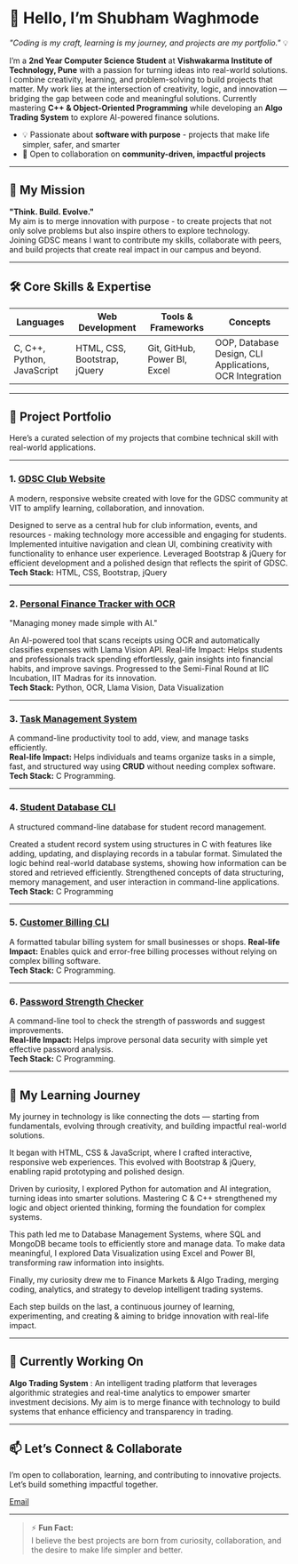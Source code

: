 # 👋 **Hello, I’m Shubham Waghmode** 
*"Coding is my craft, learning is my journey, and projects are my portfolio."* 💡 

I’m a **2nd Year Computer Science Student** at **Vishwakarma Institute of Technology, Pune** with a passion for turning ideas into real-world solutions.  
I combine creativity, learning, and problem-solving to build projects that matter. My work lies at the intersection of creativity, logic, and innovation — bridging the gap between code and meaningful solutions.
Currently mastering **C++ & Object-Oriented Programming** while developing an **Algo Trading System** to explore AI-powered finance solutions.
- 💡 Passionate about **software with purpose** - projects that make life simpler, safer, and smarter  
- 🤝 Open to collaboration on **community-driven, impactful projects** 

---

## 🌟 **My Mission**
**"Think. Build. Evolve."**  
My aim is to merge innovation with purpose - to create projects that not only solve problems but also inspire others to explore technology.  
Joining GDSC means I want to contribute my skills, collaborate with peers, and build projects that create real impact in our campus and beyond.

---

## 🛠 **Core Skills & Expertise**
| Languages                  | Web Development              | Tools & Frameworks           | Concepts                                                |
|----------------------------|------------------------------|------------------------------|---------------------------------------------------------|
| C, C++, Python, JavaScript | HTML, CSS, Bootstrap, jQuery | Git, GitHub, Power BI, Excel | OOP, Database Design, CLI Applications, OCR Integration |

---

## 📂 **Project Portfolio**
Here’s a curated selection of my projects that combine technical skill with real-world applications.

---

### **1. [GDSC Club Website](https://github.com/ShubhamWaghmode30/GDSC-Club-Website)**
A modern, responsive website created with love for the GDSC community at VIT to amplify learning, collaboration, and innovation.

Designed to serve as a central hub for club information, events, and resources - making technology more accessible and engaging for students.
Implemented intuitive navigation and clean UI, combining creativity with functionality to enhance user experience.
Leveraged Bootstrap & jQuery for efficient development and a polished design that reflects the spirit of GDSC.  
**Tech Stack:** HTML, CSS, Bootstrap, jQuery

---

### **2. [Personal Finance Tracker with OCR](https://github.com/ShubhamWaghmode30/Personal-Finance-Tracker-OCR)**
"Managing money made simple with AI."

An AI-powered tool that scans receipts using OCR and automatically classifies expenses with Llama Vision API.
Real-life Impact: Helps students and professionals track spending effortlessly, gain insights into financial habits, and improve savings. Progressed to the Semi-Final Round at IIC Incubation, IIT Madras for its innovation.  
**Tech Stack:** Python, OCR, Llama Vision, Data Visualization

---

### **3. [Task Management System](https://github.com/ShubhamWaghmode30/Task-Management-System)**
A command-line productivity tool to add, view, and manage tasks efficiently.  
**Real-life Impact:** Helps individuals and teams  organize tasks in a simple, fast, and structured way using **CRUD** without needing complex software.  
**Tech Stack:** C Programming.

---

### **4. [Student Database CLI](https://github.com/ShubhamWaghmode30/Student-Database)**
A structured command-line database for student record management.  

Created a student record system using structures in C with features like adding, updating, and displaying records in a tabular format.
Simulated the logic behind real-world database systems, showing how information can be stored and retrieved efficiently.
Strengthened concepts of data structuring, memory management, and user interaction in command-line applications.  
**Tech Stack:**  C Programming

---

### **5. [Customer Billing CLI](https://github.com/ShubhamWaghmode30/Customer-Billing-System)**
A formatted tabular billing system for small businesses or shops.
**Real-life Impact:** Enables quick and error-free billing processes without relying on complex billing software.  
**Tech Stack:** C Programming.

---

### **6. [Password Strength Checker](https://github.com/ShubhamWaghmode30/Password-Checker)**
A command-line tool to check the strength of passwords and suggest improvements.  
**Real-life Impact:** Helps improve personal data security with simple yet effective password analysis.  
**Tech Stack:** C Programming.

---

## 🌱 **My Learning Journey**

My journey in technology is like connecting the dots — starting from fundamentals, evolving through creativity, and building impactful real-world solutions.

It began with HTML, CSS & JavaScript, where I crafted interactive, responsive web experiences. This evolved with Bootstrap & jQuery, enabling rapid prototyping and polished design.

Driven by curiosity, I explored Python for automation and AI integration, turning ideas into smarter solutions. Mastering C & C++ strengthened my logic and object oriented thinking, forming the foundation for complex systems.

This path led me to Database Management Systems, where SQL and MongoDB became tools to efficiently store and manage data. To make data meaningful, I explored Data Visualization using Excel and Power BI, transforming raw information into insights.

Finally, my curiosity drew me to Finance Markets & Algo Trading, merging coding, analytics, and strategy to develop intelligent trading systems.

Each step builds on the last, a continuous journey of learning, experimenting, and creating & aiming to bridge innovation with real-life impact.

---

## 🚧 **Currently Working On**
**Algo Trading System** : An intelligent trading platform that leverages algorithmic strategies and real-time analytics to empower smarter investment decisions. My aim is to merge finance with technology to build systems that enhance efficiency and transparency in trading.

---

## 📫 **Let’s Connect & Collaborate**
I’m open to collaboration, learning, and contributing to innovative projects.  
Let’s build something impactful together.  

[Email](mailto:shubhamwaghmode30@gmail.com)

---

> ⚡ **Fun Fact:**  
> I believe the best projects are born from curiosity, collaboration, and the desire to make life simpler and better.
